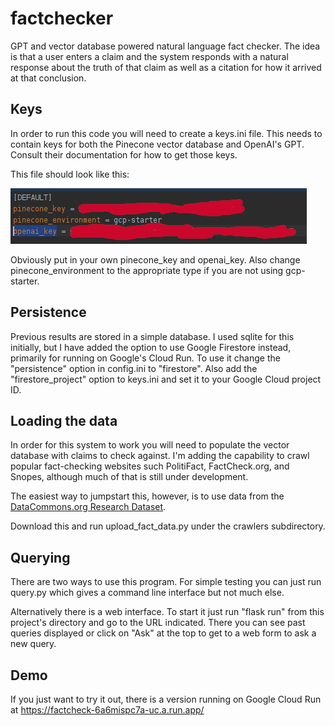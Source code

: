 # factchecker
GPT and vector database powered natural language fact checker.  The idea is that a user enters a claim and the system
responds with a natural response about the truth of that claim as well as a citation for how it arrived at that
conclusion.

## Keys ##
In order to run this code you will need to create a keys.ini file.  This needs to contain keys for both the Pinecone
vector database and OpenAI's GPT.  Consult their documentation for how to get those keys.

This file should look like this:

![keys.ini](doc/keys.png)

Obviously put in your own pinecone_key and openai_key.  Also change pinecone_environment to the appropriate type if you
are not using gcp-starter.

## Persistence ##

Previous results are stored in a simple database.  I used sqlite for this initially, but I have added the option to use
Google Firestore instead, primarily for running on Google's Cloud Run.  To use it change the "persistence" option in
config.ini to "firestore".  Also add the "firestore_project" option to keys.ini and set it to your Google Cloud project
ID.

## Loading the data ##

In order for this system to work you will need to populate the vector database with claims to check against.  I'm adding
the capability to crawl popular fact-checking websites such PolitiFact, FactCheck.org, and Snopes, although much of that
is still under development.

The easiest way to jumpstart this, however, is to use data from the
[DataCommons.org Research Dataset](https://datacommons.org/factcheck/download).

Download this and run upload_fact_data.py under the crawlers subdirectory.

## Querying ##

There are two ways to use this program.  For simple testing you can just run query.py which gives a command line
interface but not much else.

Alternatively there is a web interface.  To start it just run "flask run" from this project's directory and go to the
URL indicated.  There you can see past queries displayed or click on "Ask" at the top to get to a web form to ask a new
query.

## Demo ##

If you just want to try it out, there is a version running on Google Cloud Run at https://factcheck-6a6mispc7a-uc.a.run.app/
